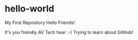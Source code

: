 # hello-world
My First Repository
Hello Friends!

It's you freindly AV Tech hear :-) Trying to learn about GitHub!
